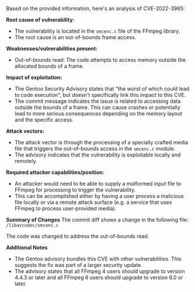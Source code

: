 Based on the provided information, here's an analysis of CVE-2022-3965:

**Root cause of vulnerability:**
- The vulnerability is located in the `smcenc.c` file of the FFmpeg library.
- The root cause is an out-of-bounds frame access.

**Weaknesses/vulnerabilities present:**
- Out-of-bounds read: The code attempts to access memory outside the allocated bounds of a frame.

**Impact of exploitation:**
- The Gentoo Security Advisory states that "the worst of which could lead to code execution", but doesn't specifically link this impact to this CVE.
- The commit message indicates the issue is related to accessing data outside the bounds of a frame. This can cause crashes or potentially lead to more serious consequences depending on the memory layout and the specific access.

**Attack vectors:**
- The attack vector is through the processing of a specially crafted media file that triggers the out-of-bounds access in the `smcenc.c` module.
- The advisory indicates that the vulnerability is exploitable locally and remotely.

**Required attacker capabilities/position:**
- An attacker would need to be able to supply a malformed input file to FFmpeg for processing to trigger the vulnerability.
- This can be accomplished either by having a user process a malicious file locally or via a remote attack surface (e.g. a service that uses FFmpeg to process user-provided media).

**Summary of Changes**
The commit diff shows a change in the following file:
`/libavcodec/smcenc.c`

The code was changed to address the out-of-bounds read.

**Additional Notes**
- The Gentoo advisory bundles this CVE with other vulnerabilities. This suggests the fix was part of a larger security update.
- The advisory states that all FFmpeg 4 users should upgrade to version 4.4.3 or later and all FFmpeg 6 users should upgrade to version 6.0 or later.